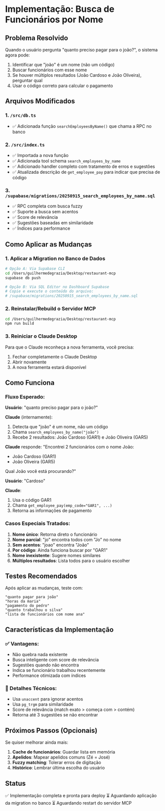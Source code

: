 # Implementação: Busca de Funcionários por Nome

## Problema Resolvido
Quando o usuário pergunta "quanto preciso pagar para o joão?", o sistema agora pode:
1. Identificar que "joão" é um nome (não um código)
2. Buscar funcionários com esse nome
3. Se houver múltiplos resultados (João Cardoso e João Oliveira), perguntar qual
4. Usar o código correto para calcular o pagamento

## Arquivos Modificados

### 1. `/src/db.ts`
- ✅ Adicionada função `searchEmployeesByName()` que chama a RPC no banco

### 2. `/src/index.ts`
- ✅ Importada a nova função
- ✅ Adicionada tool schema `search_employees_by_name`
- ✅ Adicionado handler completo com tratamento de erros e sugestões
- ✅ Atualizada descrição de `get_employee_pay` para indicar que precisa de código

### 3. `/supabase/migrations/20250915_search_employees_by_name.sql`
- ✅ RPC completa com busca fuzzy
- ✅ Suporte a busca sem acentos
- ✅ Score de relevância
- ✅ Sugestões baseadas em similaridade
- ✅ Índices para performance

## Como Aplicar as Mudanças

### 1. Aplicar a Migration no Banco de Dados

```bash
# Opção A: Via Supabase CLI
cd /Users/guilhermedegrazia/Desktop/restaurant-mcp
supabase db push

# Opção B: Via SQL Editor no Dashboard Supabase
# Copie e execute o conteúdo do arquivo:
# /supabase/migrations/20250915_search_employees_by_name.sql
```

### 2. Reinstalar/Rebuild o Servidor MCP

```bash
cd /Users/guilhermedegrazia/Desktop/restaurant-mcp
npm run build
```

### 3. Reiniciar o Claude Desktop

Para que o Claude reconheça a nova ferramenta, você precisa:
1. Fechar completamente o Claude Desktop
2. Abrir novamente
3. A nova ferramenta estará disponível

## Como Funciona

### Fluxo Esperado:

**Usuário**: "quanto preciso pagar para o joão?"

**Claude** (internamente):
1. Detecta que "joão" é um nome, não um código
2. Chama `search_employees_by_name("joão")`
3. Recebe 2 resultados: João Cardoso (GAR1) e João Oliveira (GAR5)

**Claude** responde: "Encontrei 2 funcionários com o nome João:
- João Cardoso (GAR1)
- João Oliveira (GAR5)

Qual João você está procurando?"

**Usuário**: "Cardoso"

**Claude**:
1. Usa o código GAR1
2. Chama `get_employee_pay(emp_code="GAR1", ...)`
3. Retorna as informações de pagamento

### Casos Especiais Tratados:

1. **Nome único**: Retorna direto o funcionário
2. **Nome parcial**: "jo" encontra todos com "Jo" no nome
3. **Sem acentos**: "joao" encontra "João"
4. **Por código**: Ainda funciona buscar por "GAR1"
5. **Nome inexistente**: Sugere nomes similares
6. **Múltiplos resultados**: Lista todos para o usuário escolher

## Testes Recomendados

Após aplicar as mudanças, teste com:

```
"quanto pagar para joão"
"horas da maria" 
"pagamento do pedro"
"quanto trabalhou o silva"
"lista de funcionários com nome ana"
```

## Características da Implementação

### ✅ Vantagens:
- Não quebra nada existente
- Busca inteligente com score de relevância
- Sugestões quando não encontra
- Indica se funcionário trabalhou recentemente
- Performance otimizada com índices

### 🔧 Detalhes Técnicos:
- Usa `unaccent` para ignorar acentos
- Usa `pg_trgm` para similaridade
- Score de relevância (match exato > começa com > contém)
- Retorna até 3 sugestões se não encontrar

## Próximos Passos (Opcionais)

Se quiser melhorar ainda mais:

1. **Cache de funcionários**: Guardar lista em memória
2. **Apelidos**: Mapear apelidos comuns (Zé = José)
3. **Fuzzy matching**: Tolerar erros de digitação
4. **Histórico**: Lembrar última escolha do usuário

## Status

✅ Implementação completa e pronta para deploy
⏳ Aguardando aplicação da migration no banco
⏳ Aguardando restart do servidor MCP
